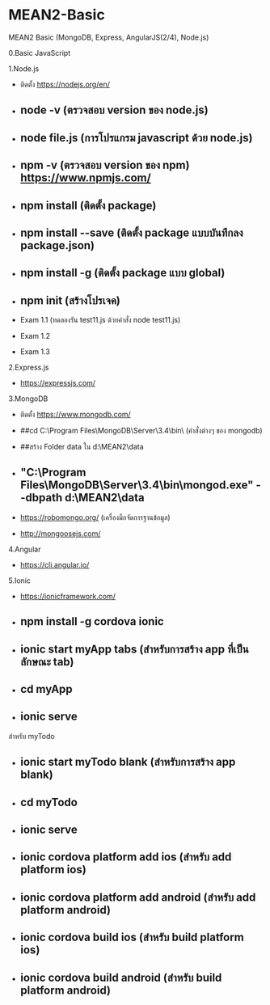 # MEAN2-Basic
MEAN2 Basic (MongoDB, Express, AngularJS(2/4), Node.js)

0.Basic JavaScript

1.Node.js
- ติดตั้ง https://nodejs.org/en/
- ## node -v (ตรวจสอบ version ของ node.js)
- ## node file.js (การโปรแกรม javascript ด้วย node.js)

- ## npm -v (ตรวจสอบ version ของ npm)  https://www.npmjs.com/

- ## npm install <package name> (ติดตั้ง package) 
- ## npm install <package name> --save (ติดตั้ง package แบบบันทึกลง package.json) 
- ## npm install -g <package name> (ติดตั้ง package แบบ global) 
- ## npm init  (สร้างโปรเจค) 

- Exam 1.1 (ทดลองรัน test11.js ด้วยคำสั่ง node test11.js)
- Exam 1.2  
- Exam 1.3

2.Express.js
- https://expressjs.com/ 

3.MongoDB
- ติดตั้ง https://www.mongodb.com/
- ##cd C:\Program Files\MongoDB\Server\3.4\bin\ (คำสั่งต่างๆ ของ mongodb)
- ##สร้าง Folder data ใน d:\MEAN2\data

- ## "C:\Program Files\MongoDB\Server\3.4\bin\mongod.exe" --dbpath d:\MEAN2\data
  
  

- https://robomongo.org/  (เครื่องมือจัดการฐานข้อมูล)

- http://mongoosejs.com/  

4.Angular
- https://cli.angular.io/

5.Ionic 
- https://ionicframework.com/
- ## npm install -g cordova ionic
- ## ionic start myApp tabs (สำหรับการสร้าง app ที่เป็นลักษณะ tab)
- ## cd myApp
- ## ionic serve


สำหรับ myTodo
- ## ionic start myTodo blank (สำหรับการสร้าง app blank)
- ## cd myTodo
- ## ionic serve



- ## ionic cordova platform add ios (สำหรับ add platform ios)
- ## ionic cordova platform add android (สำหรับ add platform android)


- ## ionic cordova build ios  (สำหรับ build platform ios)
- ## ionic cordova build android  (สำหรับ build platform android)
